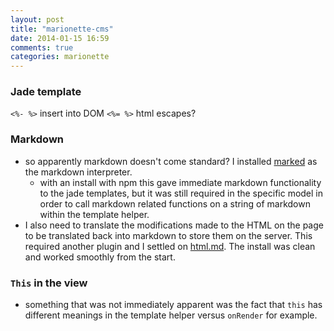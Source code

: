 ```yaml
---
layout: post
title: "marionette-cms"
date: 2014-01-15 16:59
comments: true
categories: marionette
---
```


### Jade template
  `<%- %>` insert into DOM
  `<%= %>` html escapes?

### Markdown
  - so apparently markdown doesn't come standard? I installed [marked](https://github.com/chjj/marked) as the markdown interpreter.
    - with an install with npm this gave immediate markdown functionality to the jade templates, but it was still required in the specific model in order to call markdown related functions on a string of markdown within the template helper.
  - I also need to translate the modifications made to the HTML on the page to be translated back into markdown to store them on the server. This required another plugin and I settled on [html.md](https://github.com/neocotic/html.md). The install was clean and worked smoothly from the start.

### `This` in the view
  - something that was not immediately apparent was the fact that `this` has different meanings in the template helper versus `onRender` for example.
